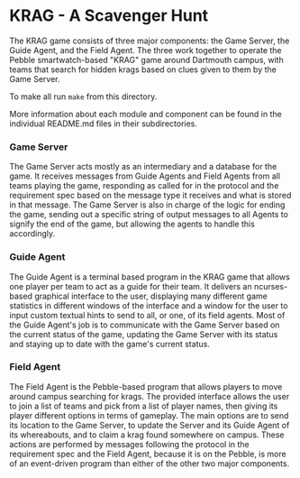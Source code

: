 # KRAG - A Scavenger Hunt

The KRAG game consists of three major components: the Game Server, the Guide 
Agent, and the Field Agent. The three work together to operate the 
Pebble smartwatch-based "KRAG" game around Dartmouth campus, with teams
that search for hidden krags based on clues given to them by the Game Server.

To make all run `make` from this directory.

More information about each module and component can be found in the individual README.md files in their subdirectories.

### Game Server

The Game Server acts mostly as an intermediary and a database for the game.
It receives messages from Guide Agents and Field Agents from all teams 
playing the game, responding as called for in the protocol and the requirement
spec based on the message type it receives and what is stored in that message.
The Game Server is also in charge of the logic for ending the game, sending out
a specific string of output messages to all Agents to signify the end of the
game, but allowing the agents to handle this accordingly.

### Guide Agent

The Guide Agent is a terminal based program in the KRAG game that allows one
player per team to act as a guide for their team. It delivers an ncurses-based
graphical interface to the user, displaying many different game statistics
in different windows of the interface and a window for the user to input
custom textual hints to send to all, or one, of its field agents. Most of the
Guide Agent's job is to communicate with the Game Server based on the current
status of the game, updating the Game Server with its status and staying up to
date with the game's current status.

### Field Agent

The Field Agent is the Pebble-based program that allows players to move around
campus searching for krags. The provided interface allows the user to join
a list of teams and pick from a list of player names, then giving its player
different options in terms of gameplay. The main options are to send its
location to the Game Server, to update the Server and its Guide Agent of its
whereabouts, and to claim a krag found somewhere on campus. These actions are
performed by messages following the protocol in the requirement spec and the
Field Agent, because it is on the Pebble, is more of an event-driven program 
than either of the other two major components.
